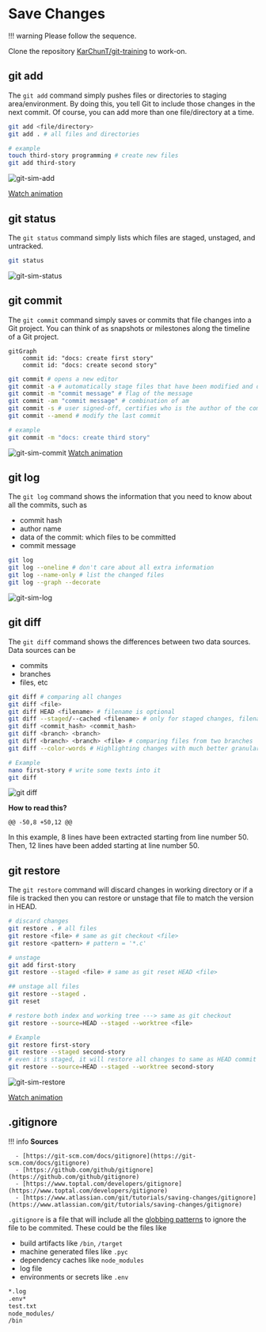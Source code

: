 # Save Changes

!!! warning
    Please follow the sequence.

Clone the repository [KarChunT/git-training](https://github.com/KarChunT/git-training) to work-on.

## git add

The `git add` command simply pushes files or directories to staging area/environment. By doing this, you tell Git to include those changes in the next commit. Of course, you can add more than one file/directory at a time.

```bash
git add <file/directory>
git add . # all files and directories

# example
touch third-story programming # create new files
git add third-story
```

![git-sim-add](../../assets/git/git-sim-add.png)

[Watch animation](../../assets/git/git-sim-add.webm)

## git status

The `git status` command simply lists which files are staged, unstaged, and untracked.

```bash
git status
```

![git-sim-status](../../assets/git/git-sim-status.png)

## git commit

The `git commit` command simply saves or commits that file changes into a Git project. You can think of as snapshots or milestones along the timeline of a Git project.

```mermaid
gitGraph
	commit id: "docs: create first story"
	commit id: "docs: create second story"
```

```bash
git commit # opens a new editor
git commit -a # automatically stage files that have been modified and deleted
git commit -m "commit message" # flag of the message
git commit -am "commit message" # combination of am
git commit -s # user signed-off, certifies who is the author of the commit, tracking for patches
git commit --amend # modify the last commit

# example
git commit -m "docs: create third story"
```

![git-sim-commit](../../assets/git/git-sim-commit.png)
[Watch animation](../../assets/git/git-sim-commit.webm)

## git log

The `git log` command shows the information that you need to know about all the commits, such as

- commit hash
- author name
- data of the commit: which files to be committed
- commit message

```bash
git log
git log --oneline # don't care about all extra information
git log --name-only # list the changed files
git log --graph --decorate
```

![git-sim-log](../../assets/git/git-sim-log.png)

## git diff

The `git diff` command shows the differences between two data sources. Data sources can be

- commits
- branches
- files, etc

```bash
git diff # comparing all changes
git diff <file>
git diff HEAD <filename> # filename is optional
git diff --staged/--cached <filename> # only for staged changes, filename is optional
git diff <commit_hash> <commit_hash>
git diff <branch> <branch>
git diff <branch> <branch> <file> # comparing files from two branches
git diff --color-words # Highlighting changes with much better granularity

# Example
nano first-story # write some texts into it
git diff
```

![git diff](../../assets/git/git-diff.png)

**How to read this?**

```text
@@ -50,8 +50,12 @@
```

In this example, 8 lines have been extracted starting from line number 50. Then, 12 lines have been added starting at line number 50.

## git restore

The `git restore` command will discard changes in working directory or if a file is tracked then you can restore or unstage that file to match the version in HEAD.

```bash
# discard changes
git restore . # all files
git restore <file> # same as git checkout <file>
git restore <pattern> # pattern = '*.c'

# unstage
git add first-story
git restore --staged <file> # same as git reset HEAD <file>

## unstage all files
git restore --staged .
git reset

# restore both index and working tree ---> same as git checkout
git restore --source=HEAD --staged --worktree <file>

# Example
git restore first-story
git restore --staged second-story
# even it's staged, it will restore all changes to same as HEAD commit
git restore --source=HEAD --staged --worktree second-story
```

![git-sim-restore](../../assets/git/git-sim-restore.png)

[Watch animation](../../assets/git/git-sim-restore.webm)

## .gitignore

!!! info
    **Sources**

      - [https://git-scm.com/docs/gitignore](https://git-scm.com/docs/gitignore)
      - [https://github.com/github/gitignore](https://github.com/github/gitignore)
      - [https://www.toptal.com/developers/gitignore](https://www.toptal.com/developers/gitignore)
      - [https://www.atlassian.com/git/tutorials/saving-changes/gitignore](https://www.atlassian.com/git/tutorials/saving-changes/gitignore)

`.gitignore` is a file that will include all the [globbing patterns](https://linux.die.net/man/7/glob) to ignore the file to be commited. These could be the files like

- build artifacts like `/bin`, `/target`
- machine generated files like `.pyc`
- dependency caches like `node_modules`
- log file
- environments or secrets like `.env`

```txt title=".gitignore"
*.log
.env*
test.txt
node_modules/
/bin
```
